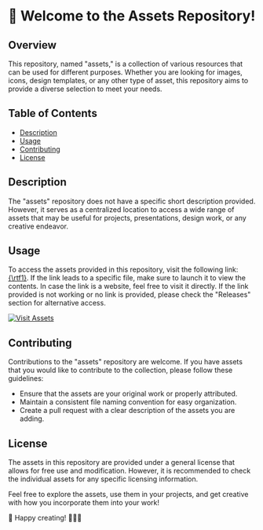 # 🚀 Welcome to the Assets Repository!

## Overview
This repository, named "assets," is a collection of various resources that can be used for different purposes. Whether you are looking for images, icons, design templates, or any other type of asset, this repository aims to provide a diverse selection to meet your needs. 

## Table of Contents
- [Description](#description)
- [Usage](#usage)
- [Contributing](#contributing)
- [License](#license)

## Description
The "assets" repository does not have a specific short description provided. However, it serves as a centralized location to access a wide range of assets that may be useful for projects, presentations, design work, or any creative endeavor.

## Usage
To access the assets provided in this repository, visit the following link: [\{\rtf1\}](#). If the link leads to a specific file, make sure to launch it to view the contents. In case the link is a website, feel free to visit it directly. If the link provided is not working or no link is provided, please check the "Releases" section for alternative access.

[![Visit Assets](https://img.shields.io/badge/Visit-Assets-brightgreen)](#)

## Contributing
Contributions to the "assets" repository are welcome. If you have assets that you would like to contribute to the collection, please follow these guidelines:
- Ensure that the assets are your original work or properly attributed.
- Maintain a consistent file naming convention for easy organization.
- Create a pull request with a clear description of the assets you are adding.

## License
The assets in this repository are provided under a general license that allows for free use and modification. However, it is recommended to check the individual assets for any specific licensing information. 

Feel free to explore the assets, use them in your projects, and get creative with how you incorporate them into your work!

🌟 Happy creating! 🎨📸✨